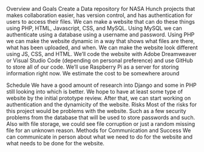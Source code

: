 Overview and Goals
	Create a Data repository for NASA Hunch projects that makes collaboration easier, has version control, and has authentication for users to access their files. We can make a website that can do these things using PHP, HTML, Javascript, CSS, and MySQL. Using MySQL we can authenticate using a database using a username and password. Using PHP we can make the website dynamic in a way that shows what files are there, what has been uploaded, and when. We can make the website look different using JS, CSS, and HTML. We’ll code the website with Adobe Dreamweaver or Visual Studio Code (depending on personal preference) and use GitHub to store all of our code. We’ll use Raspberry Pi as a server for storing information right now. We estimate the cost to be somewhere around 

Schedule
	We have a good amount of research into Django and some in PHP still looking into which is better. We hope to have at least some type of website by the initial prototype review. After that, we can start working on authentication and the dynamicity of the website. 
Risks 
	Most of the risks for this project would be problems with the website. Such as a few security problems from the database that will be used to store passwords and such. Also with file storage, we could see file corruption or just a random missing file for an unknown reason.
Methods for Communication and Success 
	We can communicate in person about what we need to do for the website and what needs to be done for the website.
